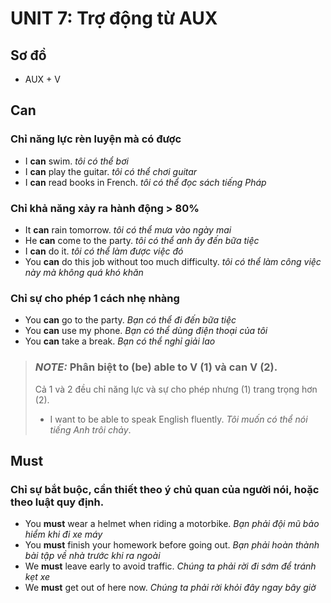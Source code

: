 # UNIT 7: Trợ động từ AUX
## Sơ đồ
- AUX + V
## Can
### Chỉ năng lực rèn luyện mà có được
  - I **can** swim. *tôi có thể bơi*
  - I **can** play the guitar. *tôi có thể chơi guitar*
  - I **can** read books in French. *tôi có thể đọc sách tiếng Pháp*
### Chỉ khả năng xảy ra hành động > 80%
  - It **can** rain tomorrow.  *tôi có thể mưa vào ngày mai*
  - He **can** come to the party. *tôi có thể anh ấy đến bữa tiệc*
  - I **can** do it.  *tôi có thể làm được việc đó*
  - You **can** do this job without too much difficulty. *tôi có thể làm công việc này mà không quá khó khăn*
### Chỉ sự cho phép 1 cách nhẹ nhàng
  - You **can** go to the party. *Bạn có thể đi đến bữa tiệc*
  - You **can** use my phone. *Bạn có thể dùng điện thoại của tôi*
  - You **can** take a break. *Bạn có thể nghỉ giải lao*

> ### **_NOTE:_**  Phân biệt to (be) able to V (1) và can V (2).
> Cả 1 và 2 đều chỉ năng lực và sự cho phép nhưng (1) trang trọng hơn (2).
> - I want to be able to speak English fluently. *Tôi muốn có thể nói tiếng Anh trôi chảy*.

## Must
### Chỉ sự bắt buộc, cần thiết theo ý chủ quan của người nói, hoặc theo luật quy định.
  - You **must** wear a helmet when riding a motorbike. *Bạn phải đội mũ bảo hiểm khi đi xe máy*
  - You **must** finish your homework before going out. *Bạn phải hoàn thành bài tập về nhà trước khi ra ngoài*
  - We **must** leave early to avoid traffic. *Chúng ta phải rời đi sớm để tránh kẹt xe*
  - We **must** get out of here now. *Chúng ta phải rời khỏi đây ngay bây giờ*